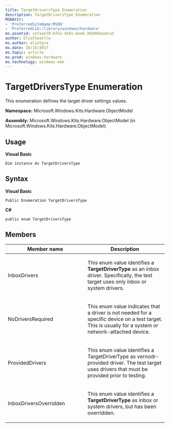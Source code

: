 ```yaml
---
title: TargetDriversType Enumeration
description: TargetDriversType Enumeration
MSHAttr:
- 'PreferredSiteName:MSDN'
- 'PreferredLib:/library/windows/hardware'
ms.assetid: cefaae70-6fe1-4201-bee6-36b96beadca3
author: EliotSeattle
ms.author: eliotgra
ms.date: 10/15/2017
ms.topic: article
ms.prod: windows-hardware
ms.technology: windows-oem
---
```


# TargetDriversType Enumeration


This enumeration defines the target driver settings values.

**Namespace:** Microsoft.Windows.Kits.Hardware.ObjectModel

**Assembly:** Microsoft.Windows.Kits.Hardware.ObjectModel (in Microsoft.Windows.Kits.Hardware.ObjectModel)

## <span id="Usage"></span><span id="usage"></span><span id="USAGE"></span>Usage


**Visual Basic**

`Dim instance As TargetDriversType`

## <span id="Syntax"></span><span id="syntax"></span><span id="SYNTAX"></span>Syntax


**Visual Basic**

`Public Enumeration TargetDriversType`

**C#**

`public enum TargetDriversType`

## <span id="Members"></span><span id="members"></span><span id="MEMBERS"></span>Members


<table>
<colgroup>
<col width="50%" />
<col width="50%" />
</colgroup>
<thead>
<tr class="header">
<th>Member name</th>
<th>Description</th>
</tr>
</thead>
<tbody>
<tr class="odd">
<td><p>InboxDrivers</p></td>
<td><p>This enum value identifies a <strong>TargetDriverType</strong> as an inbox driver. Specifically, the test target uses only inbox or system drivers.</p></td>
</tr>
<tr class="even">
<td><p>NoDriversRequired</p></td>
<td><p>This enum value indicates that a driver is not needed for a specific device on a test target. This is usually for a system or network-attached device.</p></td>
</tr>
<tr class="odd">
<td><p>ProvidedDrivers</p></td>
<td><p>This enum value identifies a TargetDriverType as vernodr-provided driver. The test target uses drivers that must be provided prior to testing.</p></td>
</tr>
<tr class="even">
<td><p>InboxDriversOverridden</p></td>
<td><p>This enum value identifies a <strong>TargetDriverType</strong> as inbox or system drivers, but has been overridden.</p></td>
</tr>
</tbody>
</table>

 

 

 






